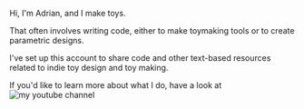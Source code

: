 Hi, I'm Adrian, and I make toys.

That often involves writing code, either to make toymaking tools or to create parametric designs. 

I've set up this account to share code and other text-based resources related to indie toy design and toy making.

If you'd like to learn more about what I do, have a look at ![my youtube channel](https://www.youtube.com/@zanzastoys)

<!---
zanzastoys/zanzastoys is a ✨ special ✨ repository because its `README.md` (this file) appears on your GitHub profile.
You can click the Preview link to take a look at your changes.
--->
